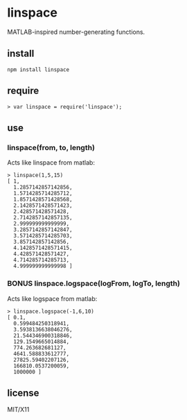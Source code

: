 # linspace

MATLAB-inspired number-generating functions.

## install

    npm install linspace

## require

    > var linspace = require('linspace');

## use

### linspace(from, to, length)

Acts like linspace from matlab:

    > linspace(1,5,15)
    [ 1,
      1.2857142857142856,
      1.5714285714285712,
      1.8571428571428568,
      2.1428571428571423,
      2.428571428571428,
      2.7142857142857135,
      2.999999999999999,
      3.2857142857142847,
      3.5714285714285703,
      3.857142857142856,
      4.1428571428571415,
      4.428571428571427,
      4.714285714285713,
      4.999999999999998 ]


### **BONUS** linspace.logspace(logFrom, logTo, length)

Acts like logspace from matlab:

    > linspace.logspace(-1,6,10)
    [ 0.1,
      0.599484250318941,
      3.5938136638046276,
      21.544346900318846,
      129.1549665014884,
      774.263682681127,
      4641.588833612777,
      27825.59402207126,
      166810.0537200059,
      1000000 ]

## license

MIT/X11

